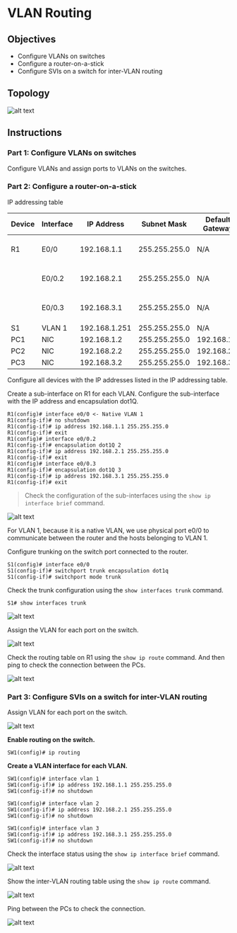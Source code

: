 # VLAN Routing

## Objectives

- Configure VLANs on switches
- Configure a router-on-a-stick
- Configure SVIs on a switch for inter-VLAN routing

## Topology

![alt text](topo.png)

## Instructions

### Part 1: Configure VLANs on switches

Configure VLANs and assign ports to VLANs on the switches.

### Part 2: Configure a router-on-a-stick

IP addressing table

| Device | Interface | IP Address | Subnet Mask | Default Gateway | Notes |
| ------ | --------- | ---------- | ----------- | --------------- | ----- |
| R1     | E0/0     | 192.168.1.1 | 255.255.255.0 | N/A | Default gateway for VLAN 1 |
|        | E0/0.2   | 192.168.2.1 | 255.255.255.0 | N/A | Default gateway for VLAN 2 |
|        | E0/0.3   | 192.168.3.1 | 255.255.255.0 | N/A | Default gateway for VLAN 3 |
| S1     | VLAN 1   | 192.168.1.251 | 255.255.255.0 | N/A | Management |
| PC1    | NIC      | 192.168.1.2 | 255.255.255.0 | 192.168.1.1 | N/A |
| PC2    | NIC      | 192.168.2.2 | 255.255.255.0 | 192.168.2.1 | N/A |
| PC3    | NIC      | 192.168.3.2 | 255.255.255.0 | 192.168.3.1 | N/A |

Configure all devices with the IP addresses listed in the IP addressing table.

Create a sub-interface on R1 for each VLAN. Configure the sub-interface with the IP address and encapsulation dot1Q.

```plaintext
R1(config)# interface e0/0 <- Native VLAN 1
R1(config-if)# no shutdown
R1(config-if)# ip address 192.168.1.1 255.255.255.0
R1(config-if)# exit
R1(config)# interface e0/0.2
R1(config-if)# encapsulation dot1Q 2
R1(config-if)# ip address 192.168.2.1 255.255.255.0
R1(config-if)# exit
R1(config)# interface e0/0.3
R1(config-if)# encapsulation dot1Q 3
R1(config-if)# ip address 192.168.3.1 255.255.255.0
R1(config-if)# exit
```

> Check the configuration of the sub-interfaces using the `show ip interface brief` command.

![alt text](sub-interface.png)

For VLAN 1, because it is a native VLAN, we use physical port e0/0 to communicate between the router and the hosts belonging to VLAN 1.

Configure trunking on the switch port connected to the router.

```plaintext
S1(config)# interface e0/0
S1(config-if)# switchport trunk encapsulation dot1q
S1(config-if)# switchport mode trunk
```

Check the trunk configuration using the `show interfaces trunk` command.

```plaintext
S1# show interfaces trunk
```

![alt text](trunk.png)

Assign the VLAN for each port on the switch.

![alt text](vlan.png)

Check the routing table on R1 using the `show ip route` command. And then ping to check the connection between the PCs.

![alt text](check.png)

### Part 3: Configure SVIs on a switch for inter-VLAN routing

Assign VLAN for each port on the switch.

![alt text](svi-vlan.png)

**Enable routing on the switch.**

```plaintext
SW1(config)# ip routing
```

**Create a VLAN interface for each VLAN.**

```plaintext
SW1(config)# interface vlan 1
SW1(config-if)# ip address 192.168.1.1 255.255.255.0
SW1(config-if)# no shutdown

SW1(config)# interface vlan 2
SW1(config-if)# ip address 192.168.2.1 255.255.255.0
SW1(config-if)# no shutdown

SW1(config)# interface vlan 3
SW1(config-if)# ip address 192.168.3.1 255.255.255.0
SW1(config-if)# no shutdown
```

Check the interface status using the `show ip interface brief` command.

![alt text](ip-routing.png)

Show the inter-VLAN routing table using the `show ip route` command.

![alt text](sw-route-table.png)

Ping between the PCs to check the connection.

![alt text](svi-ping.png)

